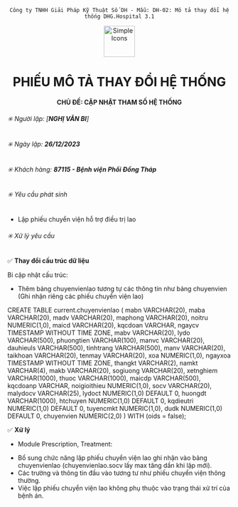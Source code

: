 
<div align="center">

`Công ty TNHH Giải Pháp Kỹ Thuật Số DH - Mẫu: DH-02: Mô tả thay đổi hệ thống DHG.Hospital 3.1`

</div>

<div align="center">
  <img src="https://raw.githubusercontent.com/dh-hos/dhg.hospitalprinter/main/Deploy_Tools/Logo.ico" alt="Simple Icons" width=70>
  <h1>PHIẾU MÔ TẢ THAY ĐỔI HỆ THỐNG</h1>  
</div>
<div align="center">

#### CHỦ ĐỀ: CẬP NHẬT THAM SỐ HỆ THỐNG

</div>

###### :eight_spoked_asterisk: Người lập: [**NGHỊ VĂN BI**]

###### :eight_spoked_asterisk: Ngày lập: **26/12/2023**

###### :eight_spoked_asterisk: Khách hàng: **87115 - Bệnh viện Phổi Đồng Tháp**

###### :eight_spoked_asterisk: Yêu cầu phát sinh

- Lập phiếu chuyển viện hỗ trợ điều trị lao

###### :eight_spoked_asterisk: Xử lý yêu cầu

:white_check_mark: **Thay đổi cấu trúc dữ liệu**

Bi cập nhật cấu trúc:
- Thêm bảng chuyenvienlao tương tự các thông tin như bảng chuyenvien (Ghi nhận riêng các phiếu chuyển viện lao)

CREATE TABLE current.chuyenvienlao (
  mabn VARCHAR(20),
  maba VARCHAR(20),
  madv VARCHAR(20),
  maphong VARCHAR(20),
  noitru NUMERIC(1,0),
  maicd VARCHAR(20),
  kqcdoan VARCHAR,
  ngaycv TIMESTAMP WITHOUT TIME ZONE,
  mabv VARCHAR(20),
  lydo VARCHAR(500),
  phuongtien VARCHAR(100),
  manvc VARCHAR(20),
  dauhieuls VARCHAR(500),
  tinhtrang VARCHAR(500),
  manv VARCHAR(20),
  taikhoan VARCHAR(20),
  tenmay VARCHAR(20),
  xoa NUMERIC(1,0),
  ngayxoa TIMESTAMP WITHOUT TIME ZONE,
  thangkt VARCHAR(2),
  namkt VARCHAR(4),
  makb VARCHAR(20),
  sogiuong VARCHAR(20),
  xetnghiem VARCHAR(1000),
  thuoc VARCHAR(1000),
  maicdp VARCHAR(500),
  kqcdoanp VARCHAR,
  noigioithieu NUMERIC(1,0),
  socv VARCHAR(20),
  malydocv VARCHAR(25),
  lydoct NUMERIC(1,0) DEFAULT 0,
  huongdt VARCHAR(1000),
  htchuyen NUMERIC(1,0) DEFAULT 0,
  kqdieutri NUMERIC(1,0) DEFAULT 0,
  tuyencmkt NUMERIC(1,0),
  dudk NUMERIC(1,0) DEFAULT 0,
  chuyenvien NUMERIC(2,0)
) 
WITH (oids = false);
  
:white_check_mark: **Xử lý**
+ Module Prescription, Treatment:
 - Bổ sung chức năng lập phiếu chuyển viện lao ghi nhận vào bảng chuyenvienlao (chuyenvienlao.socv lấy max tăng dần khi lập mới).
 - Các trường và thông tin đầu vào tương tư như phiếu chuyển viện thông thường.
 - Việc lập phiếu chuyển viện lao không phụ thuộc vào trạng thái xử trí của bệnh án.
  


